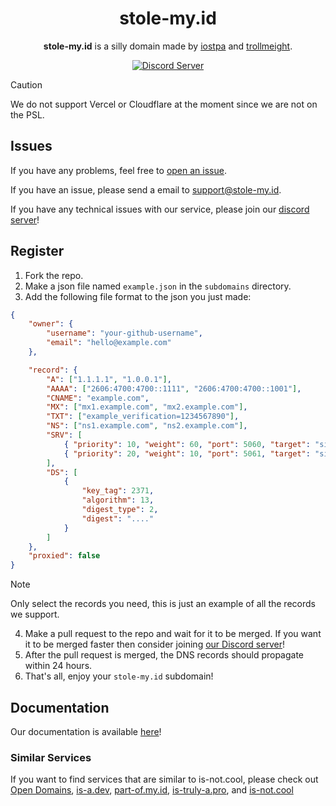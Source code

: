 <h1 align="center">stole-my.id</h1>

<p align="center"><strong>stole-my.id</strong> is a silly domain made by <a href="https://github.com/iostpa">iostpa</a> and <a href="https://github.com/trollmeight">trollmeight</a>.</p>

<p align="center">
   <a href="https://discord.gg/ZtcFe2s7St"><img alt="Discord Server" src="https://invidget.switchblade.xyz/A2N3UfHFam"></a>
</p>

> [!CAUTION]
> We do not support Vercel or Cloudflare at the moment since we are not on the PSL. 
 
## Issues
If you have any problems, feel free to [open an issue](https://github.com/stole-my-id/registration/issues/new/choose).

If you have an issue, please send a email to support@stole-my.id.

If you have any technical issues with our service, please join our [discord server](https://discord.gg/A2N3UfHFam)!

## Register
1. Fork the repo.
2. Make a json file named `example.json` in the `subdomains` directory.
3. Add the following file format to the json you just made:
```json
{
    "owner": {
        "username": "your-github-username",
        "email": "hello@example.com"
    },

    "record": {
        "A": ["1.1.1.1", "1.0.0.1"],
        "AAAA": ["2606:4700:4700::1111", "2606:4700:4700::1001"],
        "CNAME": "example.com",
        "MX": ["mx1.example.com", "mx2.example.com"],
        "TXT": ["example_verification=1234567890"],
        "NS": ["ns1.example.com", "ns2.example.com"],
        "SRV": [
            { "priority": 10, "weight": 60, "port": 5060, "target": "sipserver.example.com" },
            { "priority": 20, "weight": 10, "port": 5061, "target": "sipbackup.example.com" }
        ],
        "DS": [
            {
                "key_tag": 2371,
                "algorithm": 13,
                "digest_type": 2,
                "digest": "...."
            }
        ]
    },
    "proxied": false
}
```
> [!NOTE]
> Only select the records you need, this is just an example of all the records we support.

4. Make a pull request to the repo and wait for it to be merged. If you want it to be merged faster then consider joining [our Discord server](https://discord.gg/aQEVc5fmjU)!
5. After the pull request is merged, the DNS records should propagate within 24 hours.
6. That's all, enjoy your `stole-my.id` subdomain!

## Documentation
Our documentation is available [here](https://docs.stole-my.id)!

### Similar Services
If you want to find services that are similar to is-not.cool, please check out [Open Domains](https://github.com/open-domains/register), [is-a.dev](https://github.com/is-a-dev/register), [part-of.my.id](https://github.com/partofmyid/register), [is-truly-a.pro](https://github.com/is-truly-a-pro/register), and [is-not.cool](https://github.com/is-not-cool/registration)

